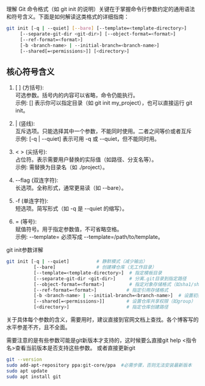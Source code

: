 理解 Git 命令格式（如 git init 的说明）关键在于掌握命令行参数约定的通用语法和符号含义。下面是如何解读这类格式的详细指南：
```bash
git init [-q | --quiet] [--bare] [--template=<template-directory>]
	 [--separate-git-dir <git-dir>] [--object-format=<format>]
	 [--ref-format=<format>]
	 [-b <branch-name> | --initial-branch=<branch-name>]
	 [--shared[=<permissions>]] [<directory>]
```

## 核心符号含义
1. [ ] (方括号):  
可选参数。括号内的内容可以省略，命令仍能执行。  
示例: [<directory>] 表示你可以指定目录（如 git init my_project），也可以直接运行 git init。  

2. | (竖线):  
互斥选项。只能选择其中一个参数，不能同时使用。二者之间等价或者互斥  
示例: [-q | --quiet] 表示可用 -q 或 --quiet，但不能同时用。  

3. < > (尖括号):  
占位符。表示需要用户替换的实际值（如路径、分支名等）。  
示例: <directory> 需替换为目录名（如 ./project）。  
 
4. --flag (双连字符):  
长选项。全称形式，通常更易读（如 --bare）。  

5. -f (单连字符):  
短选项。简写形式（如 -q 是 --quiet 的缩写）。  

6. = (等号):  
赋值符号。用于指定参数值，不可省略空格。  
示例: --template=<template-directory> 必须写成 --template=/path/to/template。  

git init参数详解
```bash
git init [-q | --quiet]          # 静默模式（减少输出）
          [--bare]               # 创建裸仓库（无工作目录）
          [--template=<template-directory>]  # 指定模板目录
          [--separate-git-dir <git-dir>]     # 分离.git目录到指定路径
          [--object-format=<format>]         # 指定对象存储格式（如sha1/sha256）
          [--ref-format=<format>]           # 指定引用存储格式
          [-b <branch-name> | --initial-branch=<branch-name>]  # 设置初始分支名
          [--shared[=<permissions>]]        # 设置仓库共享权限（如group）
          [<directory>]                     # 指定仓库创建路径
```          

关于具体每个参数的含义，需要用时，建议直接到官网文档上查找。各个博客写的水平参差不齐，且不全面。  

需要注意的是有些参数可能是git新版本才支持的，这时候要么直接git help <指令名>查看当前版本是否支持这些参数。
或者直接更新git
```bash
git --version  
sudo add-apt-repository ppa:git-core/ppa  #必需步骤，否则无法安装最新版本
sudo apt update
sudo apt install git
```